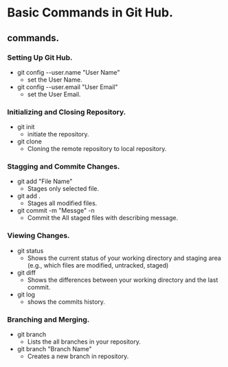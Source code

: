 # Basic Commands in Git Hub.
## commands.
### Setting Up Git Hub.
 * git config --user.name "User Name"
    - set the User Name.
 * git config --user.email "User Email"
    - set the User Email.
### Initializing and Closing Repository. 
 
 * git init
    - initiate the repository.
 * git clone
    - Cloning the remote repository to local repository. 

### Stagging and Commite Changes.

 * git add "File Name"
    -  Stages only selected file.
 * git add . 
    - Stages all modified files.
 * git commit -m "Messge" -n
    - Commit the All staged files with describing message.
### Viewing Changes.
 * git status
    - Shows the current status of your working directory and staging area (e.g., which files are modified, untracked, staged)
 * git diff
    - Shows the differences between your working directory and the last commit.
 * git log
    - shows the commits history.
### Branching and Merging.
 * git branch
    - Lists the all branches in your repository.
 * git branch "Branch Name"
    - Creates a new branch in repository.
    